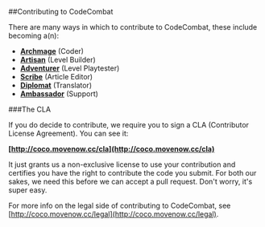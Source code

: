 ##Contributing to CodeCombat

There are many ways in which to contribute to CodeCombat, these include becoming a(n):

 - **[Archmage](http://coco.movenow.cc/contribute/archmage)** (Coder)
 - **[Artisan](http://coco.movenow.cc/contribute/artisan)** (Level Builder) 
 - **[Adventurer](http://coco.movenow.cc/contribute/adventurer)** (Level Playtester)
 - **[Scribe](http://coco.movenow.cc/contribute/scribe)** (Article Editor)
 - **[Diplomat](http://coco.movenow.cc/contribute/diplomat)** (Translator)
 - **[Ambassador](http://coco.movenow.cc/contribute/ambassador)** (Support)

###The CLA

If you do decide to contribute, we require you to sign a CLA (Contributor License Agreement).  You can see it:

**[http://coco.movenow.cc/cla](http://coco.movenow.cc/cla)**

It just grants us a non-exclusive license to use your contribution and certifies you have the right to contribute the code you submit. For both our sakes, we need this before we can accept a pull request. Don't worry, it's super easy.

For more info on the legal side of contributing to CodeCombat, see [http://coco.movenow.cc/legal](http://coco.movenow.cc/legal).
